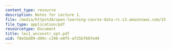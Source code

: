 ```yaml
---
content_type: resource
description: Notes for Lecture 1.
file: /media/https%3A/open-learning-course-data-rc.s3.amazonaws.com/15-084j-nonlinear-programming-spring-2004/f8e5bd09d99cc296e0f5af25bf607e49_lec1_unconstr_opt.pdf
file_type: application/pdf
resourcetype: Document
title: lec1_unconstr_opt.pdf
uid: f8e5bd09-d99c-c296-e0f5-af25bf607e49
---
```

